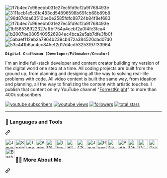 ![2f7b4ec7c96eebb031e27ec5fd9cf2a9f768493e](https://github.com/D3ADSHOTI/Selenium-Error-handler/assets/76398764/66cac648-1334-459a-839d-71aa12a74d5e)
![3111acb1e5c8fc483cd54896598b691cb68b89b8](https://github.com/D3ADSHOTI/Selenium-Error-handler/assets/76398764/b418328b-67aa-4d01-9996-ed1a1df225f2)
![98d87dda63510be0e2585fdfc88724b84f8ef683](https://github.com/D3ADSHOTI/Selenium-Error-handler/assets/76398764/d79e260a-d191-46b6-9ff3-afb3aa28aef4)
![2f7b4ec7c96eebb031e27ec5fd9cf2a9f768493e](https://github.com/D3ADSHOTI/Selenium-Error-handler/assets/76398764/7dfbcbd9-9432-406b-8c64-b0ca311b261e)
![1bf56538922327affbf754a4eebf2a0f4fe3fca4](https://github.com/D3ADSHOTI/Selenium-Error-handler/assets/76398764/6b267f8f-9d61-4a6e-a0fc-8d4c6ed79917)
![b2007be0805409526984ec4bca2e5ab7dfe3fb0f](https://github.com/D3ADSHOTI/Selenium-Error-handler/assets/76398764/9888b6b0-8f6c-4e97-9335-d24f65da2911)
![5abaef112eb2a7964b239cb472a384520dad07d0](https://github.com/D3ADSHOTI/Selenium-Error-handler/assets/76398764/a10ae1a5-eb96-4cf8-b6a9-2abf5f97e571)
![53c441b6ac4cc845ef2d17d4cd53253f97f33964](https://github.com/D3ADSHOTI/Selenium-Error-handler/assets/76398764/b9842c2d-67c1-4d53-b591-599999ba6226)

<p dir="auto"><strong><code>Digital Craftsman (Developer/Filmmaker/Creator)</code></strong></p>
<p dir="auto">I'm an indie full-stack developer and content creator building my version of the digital world one step at a time. All coding projects are built from the ground up, from planning and designing all the way to solving real-life problems with code. All video content is built the same way, from ideation and planning, all the way to finalizing the content with artistic touches. I publish that content on my YouTube channel "<a href="https://youtube.com/fknight" rel="nofollow">ForrestKnight</a>" to more than 400k subscribers.</p>
   <p align="left" dir="auto">
      <a href="https://www.youtube.com/c/fknight?sub_confirmation=1" rel="nofollow">
         <img alt="youtube subscribers" title="Subscribe to my YouTube channel" src="https://camo.githubusercontent.com/e0d3fbaffd437da64c78cc8579fa204b36c744bf9627c76f6a5b9f11279814db/68747470733a2f2f637573746f6d2d69636f6e2d6261646765732e64656d6f6c61622e636f6d2f796f75747562652f6368616e6e656c2f73756273637269626572732f55433257486a5044766245364f3332386e31375a476366673f636f6c6f723d253233453035443434266c6162656c3d535542534352494245266c6f676f3d766964656f266c6f676f436f6c6f723d7768697465267374796c653d666f722d7468652d6261646765266c6162656c436f6c6f723d434534363330" data-canonical-src="" style="max-width: 100%;"></a> 
      <a href="https://www.youtube.com/c/fknight" rel="nofollow">
         <img alt="youtube views" title="YouTube views" src="https://camo.githubusercontent.com/40c32c723029a643ad28062315a8d3d21ed726ea2e12a3f58cb821969ace8afb/68747470733a2f2f637573746f6d2d69636f6e2d6261646765732e64656d6f6c61622e636f6d2f796f75747562652f6368616e6e656c2f76696577732f55433257486a5044766245364f3332386e31375a476366673f636f6c6f723d253233453141443045266c6f676f3d657965266c6f676f436f6c6f723d7768697465267374796c653d666f722d7468652d6261646765266c6162656c436f6c6f723d433739363030" data-canonical-src="https://custom-icon-badges.demolab.com/youtube/channel/views/UC2WHjPDvbE6O328n17ZGcfg?color=%23E1AD0E&amp;logo=eye&amp;logoColor=white&amp;style=for-the-badge&amp;labelColor=C79600" style="max-width: 100%;"></a> 
      <a href="https://github.com/ForrestKnight?tab=followers">
         <img alt="followers" title="Follow me on Github" src="https://camo.githubusercontent.com/a6514ab4266783e4513270f3e2456ec04457a1e8d1df91e126a69e97b918d9f9/68747470733a2f2f637573746f6d2d69636f6e2d6261646765732e64656d6f6c61622e636f6d2f6769746875622f666f6c6c6f776572732f466f72726573744b6e696768743f636f6c6f723d323336616433266c6162656c436f6c6f723d313135356261267374796c653d666f722d7468652d6261646765266c6f676f3d706572736f6e2d616464266c6162656c3d466f6c6c6f77266c6f676f436f6c6f723d7768697465" data-canonical-src="https://custom-icon-badges.demolab.com/github/followers/ForrestKnight?color=236ad3&amp;labelColor=1155ba&amp;style=for-the-badge&amp;logo=person-add&amp;label=Follow&amp;logoColor=white" style="max-width: 100%;"></a>
      <a href="https://github.com/ForrestKnight?tab=repositories&amp;sort=stargazers">
         <img alt="total stars" title="Total stars on GitHub" src="https://camo.githubusercontent.com/ef393eea3461aaa14bb8058fb4254081e8ad411ebaabbc85e58cec14b82c96b2/68747470733a2f2f637573746f6d2d69636f6e2d6261646765732e64656d6f6c61622e636f6d2f6769746875622f73746172732f466f72726573744b6e696768743f636f6c6f723d353539363063267374796c653d666f722d7468652d6261646765266c6162656c436f6c6f723d343838323037266c6f676f3d73746172" data-canonical-src="https://custom-icon-badges.demolab.com/github/stars/ForrestKnight?color=55960c&amp;style=for-the-badge&amp;labelColor=488207&amp;logo=star" style="max-width: 100%;"></a>
   </p>
<hr>
<div class="markdown-heading" dir="auto"><h3 class="heading-element" dir="auto">🧰 Languages and Tools</h3><a id="user-content--languages-and-tools" class="anchor" aria-label="Permalink: 🧰 Languages and Tools" href="#-languages-and-tools"><svg class="octicon octicon-link" viewBox="0 0 16 16" version="1.1" width="16" height="16" aria-hidden="true"><path d="m7.775 3.275 1.25-1.25a3.5 3.5 0 1 1 4.95 4.95l-2.5 2.5a3.5 3.5 0 0 1-4.95 0 .751.751 0 0 1 .018-1.042.751.751 0 0 1 1.042-.018 1.998 1.998 0 0 0 2.83 0l2.5-2.5a2.002 2.002 0 0 0-2.83-2.83l-1.25 1.25a.751.751 0 0 1-1.042-.018.751.751 0 0 1-.018-1.042Zm-4.69 9.64a1.998 1.998 0 0 0 2.83 0l1.25-1.25a.751.751 0 0 1 1.042.018.751.751 0 0 1 .018 1.042l-1.25 1.25a3.5 3.5 0 1 1-4.95-4.95l2.5-2.5a3.5 3.5 0 0 1 4.95 0 .751.751 0 0 1-.018 1.042.751.751 0 0 1-1.042.018 1.998 1.998 0 0 0-2.83 0l-2.5 2.5a1.998 1.998 0 0 0 0 2.83Z"></path></svg></a></div>
<p dir="auto"><a target="_blank" rel="noopener noreferrer nofollow" href="https://camo.githubusercontent.com/973913d161ca9ac03d1e941e3c0a9785dd928059a48274ed2b3ff564b5c564b2/68747470733a2f2f63646e2e6a7364656c6976722e6e65742f67682f64657669636f6e732f64657669636f6e2f69636f6e732f6a6176612f6a6176612d6f726967696e616c2e737667"><img align="left" alt="Java" width="30px" src="https://camo.githubusercontent.com/973913d161ca9ac03d1e941e3c0a9785dd928059a48274ed2b3ff564b5c564b2/68747470733a2f2f63646e2e6a7364656c6976722e6e65742f67682f64657669636f6e732f64657669636f6e2f69636f6e732f6a6176612f6a6176612d6f726967696e616c2e737667" data-canonical-src="https://cdn.jsdelivr.net/gh/devicons/devicon/icons/java/java-original.svg" style="max-width: 100%;"></a></p>
<p dir="auto"><a target="_blank" rel="noopener noreferrer nofollow" href="https://camo.githubusercontent.com/a39c3862b4108d4eeff39b2b72dd313f96006f0ebde6323fecb79e977657b0d6/68747470733a2f2f63646e2e6a7364656c6976722e6e65742f67682f64657669636f6e732f64657669636f6e2f69636f6e732f737072696e672f737072696e672d6f726967696e616c2e737667"><img align="left" alt="Spring" width="30px" src="https://camo.githubusercontent.com/a39c3862b4108d4eeff39b2b72dd313f96006f0ebde6323fecb79e977657b0d6/68747470733a2f2f63646e2e6a7364656c6976722e6e65742f67682f64657669636f6e732f64657669636f6e2f69636f6e732f737072696e672f737072696e672d6f726967696e616c2e737667" data-canonical-src="https://cdn.jsdelivr.net/gh/devicons/devicon/icons/spring/spring-original.svg" style="max-width: 100%;"></a></p>
<p dir="auto"><a target="_blank" rel="noopener noreferrer nofollow" href="https://camo.githubusercontent.com/ac2c78e8df70559d7d499277c0e6c195c7768920d51b9b99dd4c98d4ff540123/68747470733a2f2f63646e2e6a7364656c6976722e6e65742f67682f64657669636f6e732f64657669636f6e2f69636f6e732f747970657363726970742f747970657363726970742d706c61696e2e737667"><img align="left" alt="TypeScript" width="30px" src="https://camo.githubusercontent.com/ac2c78e8df70559d7d499277c0e6c195c7768920d51b9b99dd4c98d4ff540123/68747470733a2f2f63646e2e6a7364656c6976722e6e65742f67682f64657669636f6e732f64657669636f6e2f69636f6e732f747970657363726970742f747970657363726970742d706c61696e2e737667" data-canonical-src="https://cdn.jsdelivr.net/gh/devicons/devicon/icons/typescript/typescript-plain.svg" style="max-width: 100%;"></a></p>
<p dir="auto"><a target="_blank" rel="noopener noreferrer nofollow" href="https://camo.githubusercontent.com/3f7abb980c50b9606ed225fe1de36a34d609f6c75e566d8f05685f24b1335855/68747470733a2f2f63646e2e6a7364656c6976722e6e65742f67682f64657669636f6e732f64657669636f6e2f69636f6e732f616e67756c61726a732f616e67756c61726a732d706c61696e2e737667"><img align="left" alt="Angular" width="30px" src="https://camo.githubusercontent.com/3f7abb980c50b9606ed225fe1de36a34d609f6c75e566d8f05685f24b1335855/68747470733a2f2f63646e2e6a7364656c6976722e6e65742f67682f64657669636f6e732f64657669636f6e2f69636f6e732f616e67756c61726a732f616e67756c61726a732d706c61696e2e737667" data-canonical-src="https://cdn.jsdelivr.net/gh/devicons/devicon/icons/angularjs/angularjs-plain.svg" style="max-width: 100%;"></a></p>
<p dir="auto"><a target="_blank" rel="noopener noreferrer nofollow" href="https://camo.githubusercontent.com/38827655e1ae0e1518d635ad89e8aa46b7f977c795952245c36a2d58064f1803/68747470733a2f2f63646e2e6a7364656c6976722e6e65742f67682f64657669636f6e732f64657669636f6e2f69636f6e732f6769742f6769742d6f726967696e616c2e737667"><img align="left" alt="Git" width="30px" src="https://camo.githubusercontent.com/38827655e1ae0e1518d635ad89e8aa46b7f977c795952245c36a2d58064f1803/68747470733a2f2f63646e2e6a7364656c6976722e6e65742f67682f64657669636f6e732f64657669636f6e2f69636f6e732f6769742f6769742d6f726967696e616c2e737667" data-canonical-src="https://cdn.jsdelivr.net/gh/devicons/devicon/icons/git/git-original.svg" style="max-width: 100%;"></a></p>
<p dir="auto"><a target="_blank" rel="noopener noreferrer nofollow" href="https://camo.githubusercontent.com/5b2a8527be6ce73521cdb521a1033b92ff7b1860f79585f66ec30ea75ab253e4/68747470733a2f2f63646e2e6a7364656c6976722e6e65742f67682f64657669636f6e732f64657669636f6e2f69636f6e732f6c696e75782f6c696e75782d6f726967696e616c2e737667"><img align="left" alt="Linux" width="30px" src="https://camo.githubusercontent.com/5b2a8527be6ce73521cdb521a1033b92ff7b1860f79585f66ec30ea75ab253e4/68747470733a2f2f63646e2e6a7364656c6976722e6e65742f67682f64657669636f6e732f64657669636f6e2f69636f6e732f6c696e75782f6c696e75782d6f726967696e616c2e737667" data-canonical-src="https://cdn.jsdelivr.net/gh/devicons/devicon/icons/linux/linux-original.svg" style="max-width: 100%;"></a></p>
<p dir="auto"><a target="_blank" rel="noopener noreferrer nofollow" href="https://camo.githubusercontent.com/7a982fd7ff2590bd9c4c0c804d36ec84f4b6a54ce4a062e939b1455f619bf975/68747470733a2f2f63646e2e6a7364656c6976722e6e65742f67682f64657669636f6e732f64657669636f6e2f69636f6e732f68746d6c352f68746d6c352d706c61696e2e737667"><img align="left" alt="HTML" width="30px" src="https://camo.githubusercontent.com/7a982fd7ff2590bd9c4c0c804d36ec84f4b6a54ce4a062e939b1455f619bf975/68747470733a2f2f63646e2e6a7364656c6976722e6e65742f67682f64657669636f6e732f64657669636f6e2f69636f6e732f68746d6c352f68746d6c352d706c61696e2e737667" data-canonical-src="https://cdn.jsdelivr.net/gh/devicons/devicon/icons/html5/html5-plain.svg" style="max-width: 100%;"></a></p>
<p dir="auto"><a target="_blank" rel="noopener noreferrer nofollow" href="https://camo.githubusercontent.com/3902a23a4ee524225c3626a76a19391fe4a457e9c70e331e7d51abdfa1d76dbf/68747470733a2f2f63646e2e6a7364656c6976722e6e65742f67682f64657669636f6e732f64657669636f6e2f69636f6e732f637373332f637373332d706c61696e2e737667"><img align="left" alt="CSS" width="30px" src="https://camo.githubusercontent.com/3902a23a4ee524225c3626a76a19391fe4a457e9c70e331e7d51abdfa1d76dbf/68747470733a2f2f63646e2e6a7364656c6976722e6e65742f67682f64657669636f6e732f64657669636f6e2f69636f6e732f637373332f637373332d706c61696e2e737667" data-canonical-src="https://cdn.jsdelivr.net/gh/devicons/devicon/icons/css3/css3-plain.svg" style="max-width: 100%;"></a></p>
<p dir="auto"><a target="_blank" rel="noopener noreferrer nofollow" href="https://camo.githubusercontent.com/3d0ddeed2c709ed1cbce62a9c624d0f719d5ed695567a2eef03d61a70c7ff336/68747470733a2f2f63646e2e6a7364656c6976722e6e65742f67682f64657669636f6e732f64657669636f6e2f69636f6e732f6a6176617363726970742f6a6176617363726970742d706c61696e2e737667"><img align="left" alt="JavaScript" width="30px" src="https://camo.githubusercontent.com/3d0ddeed2c709ed1cbce62a9c624d0f719d5ed695567a2eef03d61a70c7ff336/68747470733a2f2f63646e2e6a7364656c6976722e6e65742f67682f64657669636f6e732f64657669636f6e2f69636f6e732f6a6176617363726970742f6a6176617363726970742d706c61696e2e737667" data-canonical-src="https://cdn.jsdelivr.net/gh/devicons/devicon/icons/javascript/javascript-plain.svg" style="max-width: 100%;"></a></p>
<p dir="auto"><a target="_blank" rel="noopener noreferrer nofollow" href="https://camo.githubusercontent.com/aed5f69c00ea3fd8c8bc70b89d236efae340eb3024526fd11bcba51c80c4aa40/68747470733a2f2f63646e2e6a7364656c6976722e6e65742f67682f64657669636f6e732f64657669636f6e2f69636f6e732f72656163742f72656163742d6f726967696e616c2e737667"><img align="left" alt="React" width="30px" src="https://camo.githubusercontent.com/aed5f69c00ea3fd8c8bc70b89d236efae340eb3024526fd11bcba51c80c4aa40/68747470733a2f2f63646e2e6a7364656c6976722e6e65742f67682f64657669636f6e732f64657669636f6e2f69636f6e732f72656163742f72656163742d6f726967696e616c2e737667" data-canonical-src="https://cdn.jsdelivr.net/gh/devicons/devicon/icons/react/react-original.svg" style="max-width: 100%;"></a></p>
<p dir="auto"><a target="_blank" rel="noopener noreferrer nofollow" href="https://camo.githubusercontent.com/2cde166000bd4271614ef8c0a7e435af8a087c05f4d5a36f1945663d363bd463/68747470733a2f2f63646e2e6a7364656c6976722e6e65742f67682f64657669636f6e732f64657669636f6e2f69636f6e732f6e6f64656a732f6e6f64656a732d6f726967696e616c2e737667"><img align="left" alt="NodeJS" width="30px" src="https://camo.githubusercontent.com/2cde166000bd4271614ef8c0a7e435af8a087c05f4d5a36f1945663d363bd463/68747470733a2f2f63646e2e6a7364656c6976722e6e65742f67682f64657669636f6e732f64657669636f6e2f69636f6e732f6e6f64656a732f6e6f64656a732d6f726967696e616c2e737667" data-canonical-src="https://cdn.jsdelivr.net/gh/devicons/devicon/icons/nodejs/nodejs-original.svg" style="max-width: 100%;"></a></p>
<p dir="auto"><a target="_blank" rel="noopener noreferrer nofollow" href="https://camo.githubusercontent.com/0d5534dd6a655164d3127c270557a5e39450dec8c22f71a9830359b6bd8e749b/68747470733a2f2f63646e2e6a7364656c6976722e6e65742f67682f64657669636f6e732f64657669636f6e2f69636f6e732f707974686f6e2f707974686f6e2d706c61696e2e737667"><img align="left" alt="Python" width="30px" src="https://camo.githubusercontent.com/0d5534dd6a655164d3127c270557a5e39450dec8c22f71a9830359b6bd8e749b/68747470733a2f2f63646e2e6a7364656c6976722e6e65742f67682f64657669636f6e732f64657669636f6e2f69636f6e732f707974686f6e2f707974686f6e2d706c61696e2e737667" data-canonical-src="https://cdn.jsdelivr.net/gh/devicons/devicon/icons/python/python-plain.svg" style="max-width: 100%;"></a></p>
<p dir="auto"><a target="_blank" rel="noopener noreferrer nofollow" href="https://camo.githubusercontent.com/47474e3c3705a24e3bf14bc84d216df9f8f974d5e40e051333aa40db3af35cdb/68747470733a2f2f63646e2e6a7364656c6976722e6e65742f67682f64657669636f6e732f64657669636f6e2f69636f6e732f63706c7573706c75732f63706c7573706c75732d6c696e652e737667"><img align="left" alt="C++" width="30px" src="https://camo.githubusercontent.com/47474e3c3705a24e3bf14bc84d216df9f8f974d5e40e051333aa40db3af35cdb/68747470733a2f2f63646e2e6a7364656c6976722e6e65742f67682f64657669636f6e732f64657669636f6e2f69636f6e732f63706c7573706c75732f63706c7573706c75732d6c696e652e737667" data-canonical-src="https://cdn.jsdelivr.net/gh/devicons/devicon/icons/cplusplus/cplusplus-line.svg" style="max-width: 100%;"></a></p>
<p dir="auto"><a target="_blank" rel="noopener noreferrer nofollow" href="https://camo.githubusercontent.com/e245c978ad271d30dcbfa637b0aad42d3532c5fa467a778e01c2210ed6c5ef81/68747470733a2f2f63646e2e6a7364656c6976722e6e65742f67682f64657669636f6e732f64657669636f6e2f69636f6e732f6769746875622f6769746875622d6f726967696e616c2e737667"><img align="left" alt="GitHub" width="30px" src="https://camo.githubusercontent.com/e245c978ad271d30dcbfa637b0aad42d3532c5fa467a778e01c2210ed6c5ef81/68747470733a2f2f63646e2e6a7364656c6976722e6e65742f67682f64657669636f6e732f64657669636f6e2f69636f6e732f6769746875622f6769746875622d6f726967696e616c2e737667" data-canonical-src="https://cdn.jsdelivr.net/gh/devicons/devicon/icons/github/github-original.svg" style="max-width: 100%;"></a></p>
<p dir="auto"><a target="_blank" rel="noopener noreferrer nofollow" href="https://camo.githubusercontent.com/a56db51ddbe7883db097305ec4323a2daf235564b7f7702fff6b36a9e9521494/68747470733a2f2f63646e2e6a7364656c6976722e6e65742f67682f64657669636f6e732f64657669636f6e2f69636f6e732f677261646c652f677261646c652d706c61696e2e737667"><img align="left" alt="Gradle" width="30px" src="https://camo.githubusercontent.com/a56db51ddbe7883db097305ec4323a2daf235564b7f7702fff6b36a9e9521494/68747470733a2f2f63646e2e6a7364656c6976722e6e65742f67682f64657669636f6e732f64657669636f6e2f69636f6e732f677261646c652f677261646c652d706c61696e2e737667" data-canonical-src="https://cdn.jsdelivr.net/gh/devicons/devicon/icons/gradle/gradle-plain.svg" style="max-width: 100%;"></a></p>
<p dir="auto"><a target="_blank" rel="noopener noreferrer nofollow" href="https://camo.githubusercontent.com/c3419cebd6e0f4039108d1d4f9ab4a6fe4cf9a55783e3f794ff3188c383c29a7/68747470733a2f2f63646e2e6a7364656c6976722e6e65742f67682f64657669636f6e732f64657669636f6e2f69636f6e732f626173682f626173682d6f726967696e616c2e737667"><img align="left" alt="Bash" width="30px" src="https://camo.githubusercontent.com/c3419cebd6e0f4039108d1d4f9ab4a6fe4cf9a55783e3f794ff3188c383c29a7/68747470733a2f2f63646e2e6a7364656c6976722e6e65742f67682f64657669636f6e732f64657669636f6e2f69636f6e732f626173682f626173682d6f726967696e616c2e737667" data-canonical-src="https://cdn.jsdelivr.net/gh/devicons/devicon/icons/bash/bash-original.svg" style="max-width: 100%;"></a></p>
<br>
<h1 dir="auto"></h1>
<div class="markdown-heading" dir="auto"><h3 class="heading-element" dir="auto">👋🏻 More About Me</h3><a id="user-content--latest-youtube-videos" class="anchor" aria-label="Permalink: 📺 Latest YouTube Videos" href="#-latest-youtube-videos"><svg class="octicon octicon-link" viewBox="0 0 16 16" version="1.1" width="16" height="16" aria-hidden="true"><path d="m7.775 3.275 1.25-1.25a3.5 3.5 0 1 1 4.95 4.95l-2.5 2.5a3.5 3.5 0 0 1-4.95 0 .751.751 0 0 1 .018-1.042.751.751 0 0 1 1.042-.018 1.998 1.998 0 0 0 2.83 0l2.5-2.5a2.002 2.002 0 0 0-2.83-2.83l-1.25 1.25a.751.751 0 0 1-1.042-.018.751.751 0 0 1-.018-1.042Zm-4.69 9.64a1.998 1.998 0 0 0 2.83 0l1.25-1.25a.751.751 0 0 1 1.042.018.751.751 0 0 1 .018 1.042l-1.25 1.25a3.5 3.5 0 1 1-4.95-4.95l2.5-2.5a3.5 3.5 0 0 1 4.95 0 .751.751 0 0 1-.018 1.042.751.751 0 0 1-1.042.018 1.998 1.998 0 0 0-2.83 0l-2.5 2.5a1.998 1.998 0 0 0 0 2.83Z"></path></svg></a></div>
  </div>
